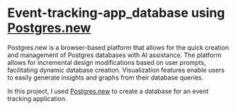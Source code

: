 # Event-tracking-app_database using [Postgres.new](Postgres.new)

Postgres.new is a browser-based platform that allows for the quick creation and management of Postgres databases with AI assistance. The platform allows for incremental design modifications based on user prompts, facilitating dynamic database creation.
Visualization features enable users to easily generate insights and graphs from their database queries.

In this project, I used [Postgres.new](Postgres.new) to create a database for an event tracking application.
